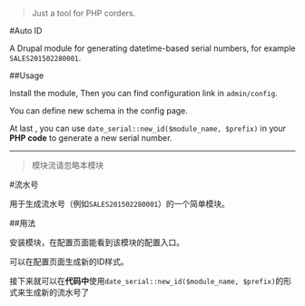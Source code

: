 
> Just a tool for PHP corders.

#Auto ID

A Drupal module for generating datetime-based serial numbers, for example `SALES201502280001`.




##Usage

Install the module, Then you can find configuration link in `admin/config`.

You can define new schema in the config page.

At last , you can use `date_serial::new_id($module_name, $prefix)` in your **PHP code** to generate a new serial number.


---

> 模块流请忽略本模块 

#流水号

用于生成流水号（例如`SALES201502280001`）的一个简单模块。

##用法

安装模块，在配置页面能看到该模块的配置入口。

可以在配置页面生成新的ID样式。

接下来就可以在**代码中**使用`date_serial::new_id($module_name, $prefix)`的形式来生成新的流水号了
